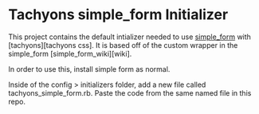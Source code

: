 # Tachyons simple_form Initializer

This project contains the default intializer needed to use [simple_form][simple_form] with [tachyons][tachyons css]. It is based off of the custom wrapper in the simple_form [simple_form_wiki][wiki].

In order to use this, install simple form as normal.

Inside of the config > initializers folder, add a new file called tachyons_simple_form.rb. Paste the code from the same named file in this repo.


[simple_form]: https://github.com/plataformatec/simple_form
[tachyons]: http://tachyons.io
[simple_form_wiki]: https://github.com/plataformatec/simple_form/wiki/Custom-Wrappers